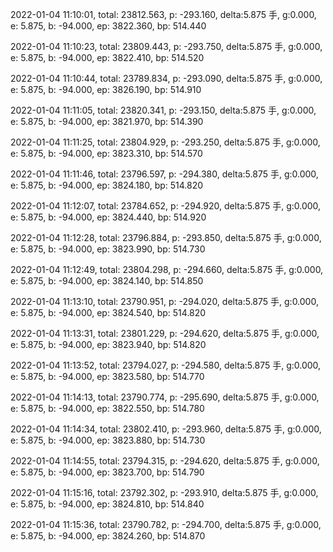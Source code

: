 2022-01-04 11:10:01, total: 23812.563, p: -293.160, delta:5.875 手, g:0.000, e: 5.875, b: -94.000, ep: 3822.360, bp: 514.440

2022-01-04 11:10:23, total: 23809.443, p: -293.750, delta:5.875 手, g:0.000, e: 5.875, b: -94.000, ep: 3822.410, bp: 514.520

2022-01-04 11:10:44, total: 23789.834, p: -293.090, delta:5.875 手, g:0.000, e: 5.875, b: -94.000, ep: 3826.190, bp: 514.910

2022-01-04 11:11:05, total: 23820.341, p: -293.150, delta:5.875 手, g:0.000, e: 5.875, b: -94.000, ep: 3821.970, bp: 514.390

2022-01-04 11:11:25, total: 23804.929, p: -293.250, delta:5.875 手, g:0.000, e: 5.875, b: -94.000, ep: 3823.310, bp: 514.570

2022-01-04 11:11:46, total: 23796.597, p: -294.380, delta:5.875 手, g:0.000, e: 5.875, b: -94.000, ep: 3824.180, bp: 514.820

2022-01-04 11:12:07, total: 23784.652, p: -294.920, delta:5.875 手, g:0.000, e: 5.875, b: -94.000, ep: 3824.440, bp: 514.920

2022-01-04 11:12:28, total: 23796.884, p: -293.850, delta:5.875 手, g:0.000, e: 5.875, b: -94.000, ep: 3823.990, bp: 514.730

2022-01-04 11:12:49, total: 23804.298, p: -294.660, delta:5.875 手, g:0.000, e: 5.875, b: -94.000, ep: 3824.140, bp: 514.850

2022-01-04 11:13:10, total: 23790.951, p: -294.020, delta:5.875 手, g:0.000, e: 5.875, b: -94.000, ep: 3824.540, bp: 514.820

2022-01-04 11:13:31, total: 23801.229, p: -294.620, delta:5.875 手, g:0.000, e: 5.875, b: -94.000, ep: 3823.940, bp: 514.820

2022-01-04 11:13:52, total: 23794.027, p: -294.580, delta:5.875 手, g:0.000, e: 5.875, b: -94.000, ep: 3823.580, bp: 514.770

2022-01-04 11:14:13, total: 23790.774, p: -295.690, delta:5.875 手, g:0.000, e: 5.875, b: -94.000, ep: 3822.550, bp: 514.780

2022-01-04 11:14:34, total: 23802.410, p: -293.960, delta:5.875 手, g:0.000, e: 5.875, b: -94.000, ep: 3823.880, bp: 514.730

2022-01-04 11:14:55, total: 23794.315, p: -294.620, delta:5.875 手, g:0.000, e: 5.875, b: -94.000, ep: 3823.700, bp: 514.790

2022-01-04 11:15:16, total: 23792.302, p: -293.910, delta:5.875 手, g:0.000, e: 5.875, b: -94.000, ep: 3824.810, bp: 514.840

2022-01-04 11:15:36, total: 23790.782, p: -294.700, delta:5.875 手, g:0.000, e: 5.875, b: -94.000, ep: 3824.260, bp: 514.870